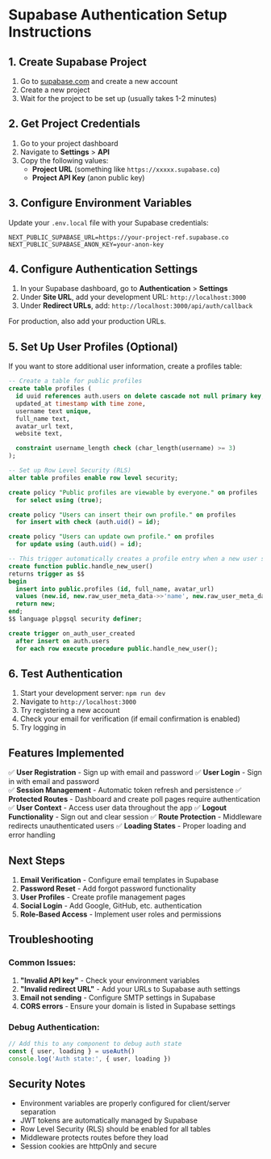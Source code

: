 # Supabase Authentication Setup Instructions

## 1. Create Supabase Project

1. Go to [supabase.com](https://supabase.com) and create a new account
2. Create a new project
3. Wait for the project to be set up (usually takes 1-2 minutes)

## 2. Get Project Credentials

1. Go to your project dashboard
2. Navigate to **Settings** > **API**
3. Copy the following values:
   - **Project URL** (something like `https://xxxxx.supabase.co`)
   - **Project API Key** (anon public key)

## 3. Configure Environment Variables

Update your `.env.local` file with your Supabase credentials:

```env
NEXT_PUBLIC_SUPABASE_URL=https://your-project-ref.supabase.co
NEXT_PUBLIC_SUPABASE_ANON_KEY=your-anon-key
```

## 4. Configure Authentication Settings

1. In your Supabase dashboard, go to **Authentication** > **Settings**
2. Under **Site URL**, add your development URL: `http://localhost:3000`
3. Under **Redirect URLs**, add: `http://localhost:3000/api/auth/callback`

For production, also add your production URLs.

## 5. Set Up User Profiles (Optional)

If you want to store additional user information, create a profiles table:

```sql
-- Create a table for public profiles
create table profiles (
  id uuid references auth.users on delete cascade not null primary key,
  updated_at timestamp with time zone,
  username text unique,
  full_name text,
  avatar_url text,
  website text,

  constraint username_length check (char_length(username) >= 3)
);

-- Set up Row Level Security (RLS)
alter table profiles enable row level security;

create policy "Public profiles are viewable by everyone." on profiles
  for select using (true);

create policy "Users can insert their own profile." on profiles
  for insert with check (auth.uid() = id);

create policy "Users can update own profile." on profiles
  for update using (auth.uid() = id);

-- This trigger automatically creates a profile entry when a new user signs up
create function public.handle_new_user()
returns trigger as $$
begin
  insert into public.profiles (id, full_name, avatar_url)
  values (new.id, new.raw_user_meta_data->>'name', new.raw_user_meta_data->>'avatar');
  return new;
end;
$$ language plpgsql security definer;

create trigger on_auth_user_created
  after insert on auth.users
  for each row execute procedure public.handle_new_user();
```

## 6. Test Authentication

1. Start your development server: `npm run dev`
2. Navigate to `http://localhost:3000`
3. Try registering a new account
4. Check your email for verification (if email confirmation is enabled)
5. Try logging in

## Features Implemented

✅ **User Registration** - Sign up with email and password
✅ **User Login** - Sign in with email and password  
✅ **Session Management** - Automatic token refresh and persistence
✅ **Protected Routes** - Dashboard and create poll pages require authentication
✅ **User Context** - Access user data throughout the app
✅ **Logout Functionality** - Sign out and clear session
✅ **Route Protection** - Middleware redirects unauthenticated users
✅ **Loading States** - Proper loading and error handling

## Next Steps

1. **Email Verification** - Configure email templates in Supabase
2. **Password Reset** - Add forgot password functionality
3. **User Profiles** - Create profile management pages
4. **Social Login** - Add Google, GitHub, etc. authentication
5. **Role-Based Access** - Implement user roles and permissions

## Troubleshooting

### Common Issues:

1. **"Invalid API key"** - Check your environment variables
2. **"Invalid redirect URL"** - Add your URLs to Supabase auth settings
3. **Email not sending** - Configure SMTP settings in Supabase
4. **CORS errors** - Ensure your domain is listed in Supabase settings

### Debug Authentication:

```javascript
// Add this to any component to debug auth state
const { user, loading } = useAuth()
console.log('Auth state:', { user, loading })
```

## Security Notes

- Environment variables are properly configured for client/server separation
- JWT tokens are automatically managed by Supabase
- Row Level Security (RLS) should be enabled for all tables
- Middleware protects routes before they load
- Session cookies are httpOnly and secure
